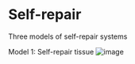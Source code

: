 # Self-repair
Three models of self-repair systems

Model 1: Self-repair tissue
![image](https://user-images.githubusercontent.com/31507337/123177897-40cbf700-d4da-11eb-9e35-ec149976b3e5.png)
